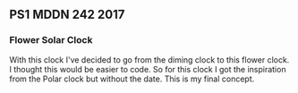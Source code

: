 ## PS1 MDDN 242 2017

### Flower Solar Clock 

With this clock I've decided to go from the diming clock to this flower clock. I thought this would be easier to code. So for this clock I got the inspiration from the Polar clock but without the date. This is my final concept. 
